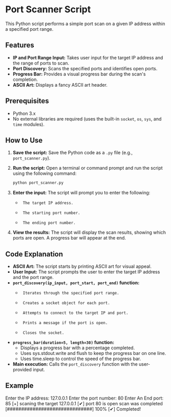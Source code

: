# Port Scanner Script

This Python script performs a simple port scan on a given IP address within a specified port range.

## Features

-   **IP and Port Range Input:** Takes user input for the target IP address and the range of ports to scan.
-   **Port Discovery:** Scans the specified ports and identifies open ports.
-   **Progress Bar:** Provides a visual progress bar during the scan's completion.
-   **ASCII Art:** Displays a fancy ASCII art header.

## Prerequisites

-   Python 3.x
-   No external libraries are required (uses the built-in `socket`, `os`, `sys`, and `time` modules).

## How to Use

1.  **Save the script:** Save the Python code as a `.py` file (e.g., `port_scanner.py`).
2.  **Run the script:** Open a terminal or command prompt and run the script using the following command:

    ```bash
    python port_scanner.py
    ```

3.  **Enter the input:** The script will prompt you to enter the following:
    -      The target IP address.
    -      The starting port number.
    -      The ending port number.
4.  **View the results:** The script will display the scan results, showing which ports are open. A progress bar will appear at the end.

## Code Explanation

-   **ASCII Art:** The script starts by printing ASCII art for visual appeal.
-   **User Input:** The script prompts the user to enter the target IP address and the port range.
-   **`port_discovery(ip_input, port_start, port_end)` function:**
    -      Iterates through the specified port range.
    -      Creates a socket object for each port.
    -      Attempts to connect to the target IP and port.
    -      Prints a message if the port is open.
    -      Closes the socket.
-   **`progress_bar(duration=5, length=30)` function:**
    -   Displays a progress bar with a percentage completed.
    -   Uses sys.stdout.write and flush to keep the progress bar on one line.
    -   Uses time.sleep to control the speed of the progress bar.
-   **Main execution:** Calls the `port_discovery` function with the user-provided input.

## Example
Enter the IP address: 127.0.0.1
Enter the port number: 80
Enter An End port: 85
[+] scaning the target 127.0.0.1
[✔] port 80 is open
scan was completed
[##############################] 100%
[✔] Completed!
